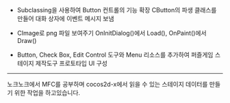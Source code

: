 - Subclassing을 사용하여 Button 컨트롤의 기능 확장
CButton의 파생 클래스를 만들어 대화 상자에 이벤트 메시지 보냄

- CImage로 png 파일 보여주기
OnInitDialog()에서 Load(), OnPaint()에서 Draw()

- Button, Check Box, Edit Control 도구와 Menu 리소스를 추가하여 퍼즐게임 스테이지 제작도구 프로토타입 UI 구성




--------------------
노크노크에서 MFC를 공부하며 cocos2d-x에서 읽을 수 있는 스테이지 데이터를 만들기 위한 작업을 하고있습니다.
